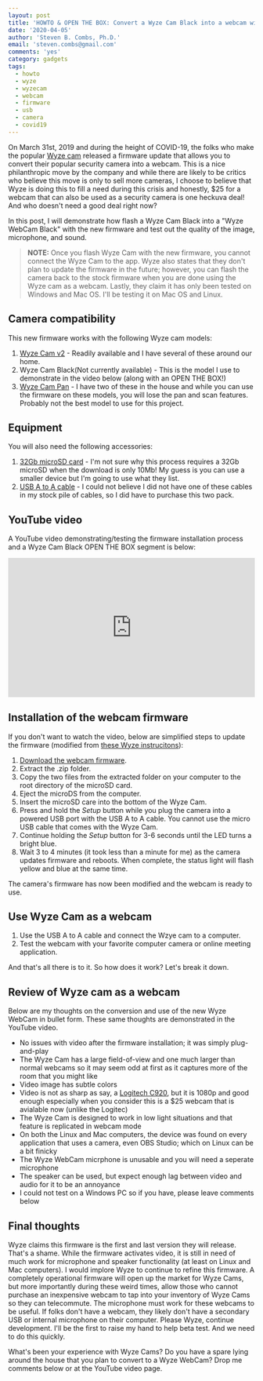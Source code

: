 ```yaml
---
layout: post
title: 'HOWTO & OPEN THE BOX: Convert a Wyze Cam Black into a webcam with Wyze's new firmware'
date: '2020-04-05'
author: 'Steven B. Combs, Ph.D.'
email: 'steven.combs@gmail.com'
comments: 'yes'
category: gadgets
tags:
  - howto
  - wyze
  - wyzecam
  - webcam
  - firmware
  - usb
  - camera
  - covid19
---
```


On March 31st, 2019 and during the height of COVID-19, the folks who make the popular [Wyze cam](https://amzn.to/2R2sgn6) released a firmware update that allows you to convert their popular security camera into a webcam. This is a nice philanthropic move by the company and while there are likely to be critics who believe this move is only to sell more cameras, I choose to believe that Wyze is doing this to fill a need during this crisis and honestly, $25 for a webcam that can also be used as a security camera is one heckuva deal! And who doesn't need a good deal right now?

In this post, I will demonstrate how flash a Wyze Cam Black into a "Wyze WebCam Black" with the new firmware and test out the quality of the image, microphone, and sound.

> **NOTE:** Once you flash Wyze Cam with the new firmware, you cannot connect the Wyze Cam to the app. Wyze also states that they don't plan to update the firmware in the future; however, you can flash the camera back to the stock firmware when you are done using the Wyze cam as a webcam. Lastly, they claim it has only been tested on Windows and Mac OS. I'll be testing it on Mac OS and Linux.

## Camera compatibility

This new firmware works with the following Wyze cam models:

1. [Wyze Cam v2](https://amzn.to/2XcL5Yy) - Readily available and I have several of these around our home.
2. Wyze Cam Black(Not currently available) - This is the model I use to demonstrate in the video below (along with an OPEN THE BOX!)
2. [Wyze Cam Pan](https://amzn.to/3dW0L8E) - I have two of these in the house and while you can use the firmware on these models, you will lose the pan and scan features. Probably not the best model to use for this project.

## Equipment

You will also need the following accessories:

1. [32Gb microSD card](https://amzn.to/340oU9q) - I'm not sure why this process requires a 32Gb microSD when the download is only 10Mb! My guess is you can use a smaller device but I'm going to use what they list.
2. [USB A to A cable](https://amzn.to/2Jtel5c) - I could not believe I did not have one of these cables in my stock pile of cables, so I did have to purchase this two pack.


## YouTube video

A YouTube video demonstrating/testing the firmware installation process and a Wyze Cam Black OPEN THE BOX segment is below:

<div style="position:relative;padding-top:56.25%;"><p><iframe src="https://www.youtube.com/embed/TOy8VQSQ_0Q" frameborder="0" allowfullscreen style="position:absolute;top:0;left:0;width:100%;height:100%;"></iframe></p>
</div>

## Installation of the webcam firmware

If you don't want to watch the video, below are simplified steps to update the firmware (modified from [these Wyze instrucitons](https://support.wyzecam.com/hc/en-us/articles/360041605111-Webcam-Firmware-Instructions?goal=0_bb26009792-8defbf621a-46958059&mc_cid=8defbf621a&mc_eid=0e13bb0dcd)):

1. [Download the webcam firmware](https://wyze-firmware.s3-us-west-2.amazonaws.com/V2Webcam.zip).
2. Extract the .zip folder.
3. Copy the two files from the extracted folder on your computer to the root directory  of the microSD card.
2. Eject the microDS from the computer.
3. Insert the microSD care into the bottom of the Wyze Cam.
3. Press and hold the _Setup_ button while you plug the camera into a powered USB port with the USB A to A cable. You cannot use the micro USB cable that comes with the Wyze Cam.
4. Continue holding the _Setup_ button for 3-6 seconds until the LED turns a bright blue.
5. Wait 3 to 4 minutes (it took less than a minute for me) as the camera updates firmware and reboots. When complete, the status light will flash yellow and blue at the same time.

The camera's firmware has now been modified and the webcam is ready to use.

## Use Wyze Cam as a webcam

1. Use the USB A to A cable and connect the Wzye cam to a computer.
2. Test the webcam with your favorite computer camera or online meeting application.

And that's all there is to it. So how does it work? Let's break it down.

## Review of Wyze cam as a webcam

Below are my thoughts on the conversion and use of the new Wyze WebCam in bullet form. These same thoughts are demonstrated in the YouTube video.

* No issues with video after the firmware installation; it was simply plug-and-play
* The Wyze Cam has a large field-of-view and one much larger than normal webcams so it may seem odd at first as it captures more of the room that you might like
* Video image has subtle colors
* Video is not as sharp as say, a [Logitech C920](https://amzn.to/2x3IFAP), but it is 1080p and good enough especially when you consider this is a $25 webcam that is avialable now (unlike the Logitec)
* The Wyze Cam is designed to work in low light situations and that feature is replicated in webcam mode
* On both the Linux and Mac computers, the device was found on every application that uses a camera, even OBS Studio; which on Linux can be a bit finicky
* The Wyze WebCam micrphone is unusable and you will need a seperate microphone
* The speaker can be used, but expect enough lag between video and audio for it to be an annoyance
* I could not test on a Windows PC so if you have, please leave comments below

## Final thoughts

Wyze claims this firmware is the first and last version they will release. That's a shame. While the firmware activates video, it is still in need of much work for microphone and speaker functionality (at least on Linux and Mac computers). I would implore Wyze to continue to refine this firmware. A completely operational firmware will open up the market for Wyze Cams, but more importantly during these weird times, allow those who cannot purchase an inexpensive webcam to tap into your inventory of Wyze Cams so they can telecommute. The microphone must work for these webcams to be useful. If folks don't have a webcam, they likely don't have a secondary USB or internal microphone on their computer. Please Wyze, continue development. I'll be the first to raise my hand to help beta test. And we need to do this quickly.

What's been your experience with Wyze Cams? Do you have a spare lying around the house that you plan to convert to a Wyze WebCam? Drop me comments below or at the YouTube video page.
